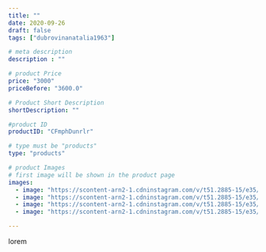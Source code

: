 ```yaml
---
title: ""
date: 2020-09-26
draft: false
tags: ["dubrovinanatalia1963"]

# meta description
description : ""

# product Price
price: "3000"
priceBefore: "3600.0"

# Product Short Description
shortDescription: ""

#product ID
productID: "CFmphDunrlr"

# type must be "products"
type: "products"

# product Images
# first image will be shown in the product page
images:
  - image: "https://scontent-arn2-1.cdninstagram.com/v/t51.2885-15/e35/120200085_217189053077378_7401455514927058276_n.jpg?se=7&tp=1&_nc_ht=scontent-arn2-1.cdninstagram.com&_nc_cat=102&_nc_ohc=3j_16lXOkGcAX_Gd2Hb&oh=994150d34aeb31a5f0533ccb1fb162e6&oe=606A762B&ig_cache_key=MjQwNjc5MzYzOTk3MDU5NzkyMw%3D%3D.2"
  - image: "https://scontent-arn2-1.cdninstagram.com/v/t51.2885-15/e35/120196334_276960166598485_2079169709706600729_n.jpg?se=7&tp=1&_nc_ht=scontent-arn2-1.cdninstagram.com&_nc_cat=101&_nc_ohc=Rgv3yVI2CaoAX-qAJi1&oh=dbe9905431e41b979689f3bd610735f3&oe=606A00B8&ig_cache_key=MjQwNjc5MzYzOTk5NTcxMDMwOA%3D%3D.2"
  - image: "https://scontent-arn2-1.cdninstagram.com/v/t51.2885-15/e35/120094326_805029750259003_7446188779179507100_n.jpg?se=7&tp=1&_nc_ht=scontent-arn2-1.cdninstagram.com&_nc_cat=107&_nc_ohc=oG5lFHKY9VYAX8OHhkH&oh=7c5e3870f9698c2626501a7fa00da7e4&oe=606AC7B0&ig_cache_key=MjQwNjc5MzYzOTk2MjE2MDE2NQ%3D%3D.2"
  - image: "https://scontent-arn2-1.cdninstagram.com/v/t51.2885-15/e35/120133613_955709021591373_8783589864196473887_n.jpg?se=7&tp=1&_nc_ht=scontent-arn2-1.cdninstagram.com&_nc_cat=109&_nc_ohc=GFXRGtsQHq0AX-FoCnP&oh=a1ea61027ca879ee00f7330686b1dc20&oe=606A63B4&ig_cache_key=MjQwNjc5MzYzOTk1Mzg5NjQ5Mw%3D%3D.2"

---
```

lorem
